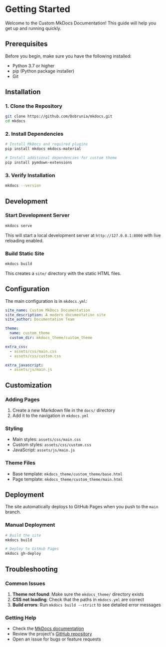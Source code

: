 # Getting Started

Welcome to the Custom MkDocs Documentation! This guide will help you get up and running quickly.

## Prerequisites

Before you begin, make sure you have the following installed:

- Python 3.7 or higher
- pip (Python package installer)
- Git

## Installation

### 1. Clone the Repository

```bash
git clone https://github.com/Dobrunia/mkdocs.git
cd mkdocs
```

### 2. Install Dependencies

```bash
# Install MkDocs and required plugins
pip install mkdocs mkdocs-material

# Install additional dependencies for custom theme
pip install pymdown-extensions
```

### 3. Verify Installation

```bash
mkdocs --version
```

## Development

### Start Development Server

```bash
mkdocs serve
```

This will start a local development server at `http://127.0.0.1:8000` with live reloading enabled.

### Build Static Site

```bash
mkdocs build
```

This creates a `site/` directory with the static HTML files.

## Configuration

The main configuration is in `mkdocs.yml`:

```yaml
site_name: Custom MkDocs Documentation
site_description: A modern documentation site
site_author: Documentation Team

theme:
  name: custom_theme
  custom_dir: mkdocs_theme/custom_theme

extra_css:
  - assets/css/main.css
  - assets/css/custom.css

extra_javascript:
  - assets/js/main.js
```

## Customization

### Adding Pages

1. Create a new Markdown file in the `docs/` directory
2. Add it to the navigation in `mkdocs.yml`

### Styling

- Main styles: `assets/css/main.css`
- Custom styles: `assets/css/custom.css`
- JavaScript: `assets/js/main.js`

### Theme Files

- Base template: `mkdocs_theme/custom_theme/base.html`
- Page template: `mkdocs_theme/custom_theme/main.html`

## Deployment

The site automatically deploys to GitHub Pages when you push to the `main` branch.

### Manual Deployment

```bash
# Build the site
mkdocs build

# Deploy to GitHub Pages
mkdocs gh-deploy
```

## Troubleshooting

### Common Issues

1. **Theme not found**: Make sure the `mkdocs_theme/` directory exists
2. **CSS not loading**: Check that the paths in `mkdocs.yml` are correct
3. **Build errors**: Run `mkdocs build --strict` to see detailed error messages

### Getting Help

- Check the [MkDocs documentation](https://www.mkdocs.org/)
- Review the project's [GitHub repository](https://github.com/Dobrunia/mkdocs)
- Open an issue for bugs or feature requests
